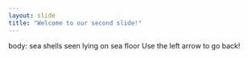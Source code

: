 ```yaml
---
layout: slide
title: "Welcome to our second slide!"
---
```

body: sea shells seen lying on sea floor
Use the left arrow to go back!
